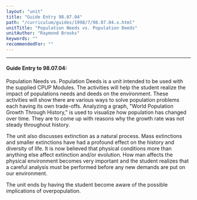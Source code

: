 ```yaml
---
layout: "unit"
title: "Guide Entry 98.07.04"
path: "/curriculum/guides/1998/7/98.07.04.x.html"
unitTitle: "Population Needs vs. Population Deeds"
unitAuthor: "Raymond Brooks"
keywords: ""
recommendedFor: ""
---
```

<body>
<hr/>
<h4>
Guide Entry to 98.07.04:
</h4>
Population Needs vs. Population Deeds is a unit intended to be used with the supplied CPUP Modules.  The activities will help the student realize the impact of populations needs and deeds on the environment.  These activities will show there are various ways to solve population problems each having its own trade-offs.
Analyzing a graph, "World Population Growth Through History," is used to visualize how population has changed over time.  They are to come up with reasons why the growth rate was not steady throughout history.
<p>
The unit also discusses extinction as a natural process.  Mass extinctions and smaller extinctions have had a profound effect on the history and diversity of life.  It is now believed that physical conditions more than anything else affect extinction and/or evolution.  How man affects the physical environment becomes very important and the student realizes that a careful analysis must be performed before any new demands are put on our environment.
</p>
<p>
The unit ends by having the student become aware of the possible implications of overpopulation.
</p>
</body>